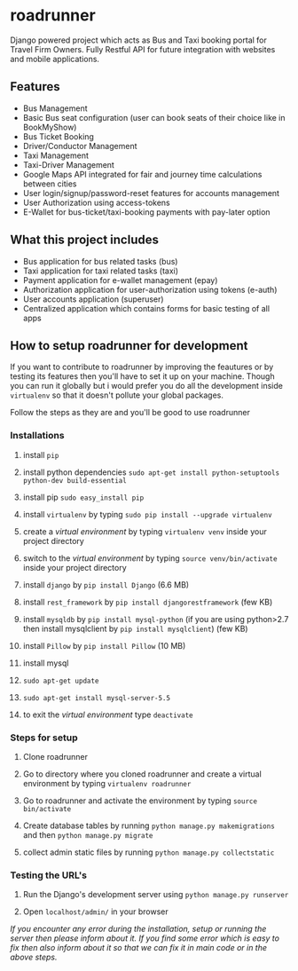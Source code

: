 # roadrunner
Django powered project which acts as Bus and Taxi booking portal for Travel Firm Owners. Fully Restful API for future integration with websites and mobile applications.

## Features
- Bus Management
- Basic Bus seat configuration (user can book seats of their choice like in BookMyShow)
- Bus Ticket Booking
- Driver/Conductor Management
- Taxi Management
- Taxi-Driver Management
- Google Maps API integrated for fair and journey time calculations between cities
- User login/signup/password-reset features for accounts management
- User Authorization using access-tokens
- E-Wallet for bus-ticket/taxi-booking payments with pay-later option

## What this project includes
- Bus application for bus related tasks (bus)
- Taxi application for taxi related tasks (taxi)
- Payment application for e-wallet management (epay)
- Authorization application for user-authorization using tokens (e-auth)
- User accounts application (superuser)
- Centralized application which contains forms for basic testing of all apps

## How to setup roadrunner for development

If you want to contribute to roadrunner by improving the feautures or by testing its features then you'll have to set it up on your machine. Though you can run it globally but i would prefer you do all the development inside `virtualenv` so that it doesn't pollute your global packages.

Follow the steps as they are and you'll be good to use roadrunner

### Installations

1. install `pip`
  1. install python dependencies `sudo apt-get install python-setuptools python-dev build-essential`
  2. install pip `sudo easy_install pip `

2. install `virtualenv` by typing `sudo pip install --upgrade virtualenv`

3. create a _virtual environment_ by typing `virtualenv venv` inside your project directory

4. switch to the _virtual environment_ by typing `source venv/bin/activate` inside your project directory 

5. install `django` by `pip install Django` (6.6 MB)

6. install `rest_framework` by `pip install djangorestframework` (few KB)

7. install `mysqldb` by `pip install mysql-python` (if you are using python>2.7 then install mysqlclient by `pip install mysqlclient`) (few KB)

8. install `Pillow` by `pip install Pillow` (10 MB)

9. install mysql
  1. `sudo apt-get update`
  2. `sudo apt-get install mysql-server-5.5`
  
10. to exit the _virtual environment_ type `deactivate`

### Steps for setup

1. Clone roadrunner

2. Go to directory where you cloned roadrunner and create a virtual environment by typing `virtualenv roadrunner`

3. Go to roadrunner and activate the environment by typing `source bin/activate`

4. Create database tables by running `python manage.py makemigrations` and then `python manage.py migrate`

5. collect admin static files by running `python manage.py collectstatic`

### Testing the URL's

1. Run the Django's development server using `python manage.py runserver`

2. Open `localhost/admin/` in your browser

*If you encounter any error during the installation, setup or running the server then please inform about it. If you find some error which is easy to fix then also inform about it so that we can fix it in main code or in the above steps.*
